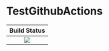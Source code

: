 # TestGithubActions

|  **Build Status**                 |
|:---------------------------------:|
|  [![][actions-img]][actions-url]  |

[actions-img]: https://github.com/wookay/TestGithubActions.jl/workflows/CI/badge.svg
[actions-url]: https://github.com/wookay/TestGithubActions.jl/actions
